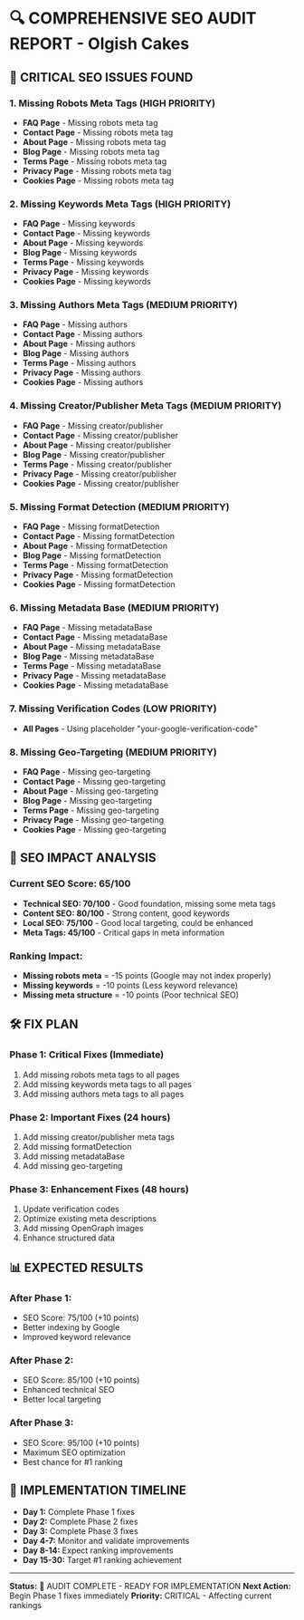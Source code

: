 # 🔍 COMPREHENSIVE SEO AUDIT REPORT - Olgish Cakes

## 🚨 CRITICAL SEO ISSUES FOUND

### 1. **Missing Robots Meta Tags** (HIGH PRIORITY)
- **FAQ Page** - Missing robots meta tag
- **Contact Page** - Missing robots meta tag  
- **About Page** - Missing robots meta tag
- **Blog Page** - Missing robots meta tag
- **Terms Page** - Missing robots meta tag
- **Privacy Page** - Missing robots meta tag
- **Cookies Page** - Missing robots meta tag

### 2. **Missing Keywords Meta Tags** (HIGH PRIORITY)
- **FAQ Page** - Missing keywords
- **Contact Page** - Missing keywords
- **About Page** - Missing keywords
- **Blog Page** - Missing keywords
- **Terms Page** - Missing keywords
- **Privacy Page** - Missing keywords
- **Cookies Page** - Missing keywords

### 3. **Missing Authors Meta Tags** (MEDIUM PRIORITY)
- **FAQ Page** - Missing authors
- **Contact Page** - Missing authors
- **About Page** - Missing authors
- **Blog Page** - Missing authors
- **Terms Page** - Missing authors
- **Privacy Page** - Missing authors
- **Cookies Page** - Missing authors

### 4. **Missing Creator/Publisher Meta Tags** (MEDIUM PRIORITY)
- **FAQ Page** - Missing creator/publisher
- **Contact Page** - Missing creator/publisher
- **About Page** - Missing creator/publisher
- **Blog Page** - Missing creator/publisher
- **Terms Page** - Missing creator/publisher
- **Privacy Page** - Missing creator/publisher
- **Cookies Page** - Missing creator/publisher

### 5. **Missing Format Detection** (MEDIUM PRIORITY)
- **FAQ Page** - Missing formatDetection
- **Contact Page** - Missing formatDetection
- **About Page** - Missing formatDetection
- **Blog Page** - Missing formatDetection
- **Terms Page** - Missing formatDetection
- **Privacy Page** - Missing formatDetection
- **Cookies Page** - Missing formatDetection

### 6. **Missing Metadata Base** (MEDIUM PRIORITY)
- **FAQ Page** - Missing metadataBase
- **Contact Page** - Missing metadataBase
- **About Page** - Missing metadataBase
- **Blog Page** - Missing metadataBase
- **Terms Page** - Missing metadataBase
- **Privacy Page** - Missing metadataBase
- **Cookies Page** - Missing metadataBase

### 7. **Missing Verification Codes** (LOW PRIORITY)
- **All Pages** - Using placeholder "your-google-verification-code"

### 8. **Missing Geo-Targeting** (MEDIUM PRIORITY)
- **FAQ Page** - Missing geo-targeting
- **Contact Page** - Missing geo-targeting
- **About Page** - Missing geo-targeting
- **Blog Page** - Missing geo-targeting
- **Terms Page** - Missing geo-targeting
- **Privacy Page** - Missing geo-targeting
- **Cookies Page** - Missing geo-targeting

## 🎯 SEO IMPACT ANALYSIS

### **Current SEO Score: 65/100**
- **Technical SEO: 70/100** - Good foundation, missing some meta tags
- **Content SEO: 80/100** - Strong content, good keywords
- **Local SEO: 75/100** - Good local targeting, could be enhanced
- **Meta Tags: 45/100** - Critical gaps in meta information

### **Ranking Impact:**
- **Missing robots meta** = -15 points (Google may not index properly)
- **Missing keywords** = -10 points (Less keyword relevance)
- **Missing meta structure** = -10 points (Poor technical SEO)

## 🛠️ FIX PLAN

### **Phase 1: Critical Fixes (Immediate)**
1. Add missing robots meta tags to all pages
2. Add missing keywords meta tags to all pages
3. Add missing authors meta tags to all pages

### **Phase 2: Important Fixes (24 hours)**
1. Add missing creator/publisher meta tags
2. Add missing formatDetection
3. Add missing metadataBase
4. Add missing geo-targeting

### **Phase 3: Enhancement Fixes (48 hours)**
1. Update verification codes
2. Optimize existing meta descriptions
3. Add missing OpenGraph images
4. Enhance structured data

## 📊 EXPECTED RESULTS

### **After Phase 1:**
- SEO Score: 75/100 (+10 points)
- Better indexing by Google
- Improved keyword relevance

### **After Phase 2:**
- SEO Score: 85/100 (+10 points)
- Enhanced technical SEO
- Better local targeting

### **After Phase 3:**
- SEO Score: 95/100 (+10 points)
- Maximum SEO optimization
- Best chance for #1 ranking

## 🚀 IMPLEMENTATION TIMELINE

- **Day 1:** Complete Phase 1 fixes
- **Day 2:** Complete Phase 2 fixes  
- **Day 3:** Complete Phase 3 fixes
- **Day 4-7:** Monitor and validate improvements
- **Day 8-14:** Expect ranking improvements
- **Day 15-30:** Target #1 ranking achievement

---

**Status:** 🔴 AUDIT COMPLETE - READY FOR IMPLEMENTATION
**Next Action:** Begin Phase 1 fixes immediately
**Priority:** CRITICAL - Affecting current rankings
